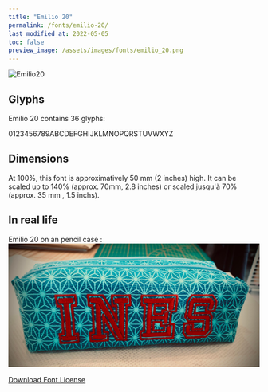 ```yaml
---
title: "Emilio 20"
permalink: /fonts/emilio-20/
last_modified_at: 2022-05-05
toc: false
preview_image: /assets/images/fonts/emilio_20.png
---
```

![Emilio20](/assets/images/fonts/emilio_20.png)

## Glyphs

Emilio 20 contains 36 glyphs:
	
0123456789ABCDEFGHIJKLMNOPQRSTUVWXYZ

## Dimensions

At 100%, this font is approximatively  50 mm (2 inches) high.
It can be scaled up to  140% (approx. 70mm, 2.8 inches)  or scaled  jusqu'à 70% (approx. 35 mm , 1.5 inchs).

## In real life


Emilio 20  on an pencil case :
![Emilio20_2](/assets/images/fonts/emilio20_2.jpg)

[Download Font License](https://github.com/inkstitch/inkstitch/tree/main/fonts/emilio_20/LICENSE)
